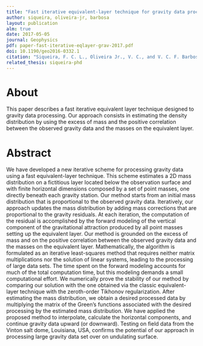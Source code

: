 ```yaml
---
title: "Fast iterative equivalent-layer technique for gravity data processing: A method grounded on excess mass constraint"
author: siqueira, oliveira-jr, barbosa
layout: publication
alm: true
date: 2017-05-05
journal: Geophysics
pdf: paper-fast-iterative-eqlayer-grav-2017.pdf
doi: 10.1190/geo2016-0332.1
citation: "Siqueira, F. C. L., Oliveira Jr., V. C., and V. C. F. Barbosa (2017). Fast iterative equivalent-layer technique for gravity data processing: A method grounded on excess mass constraint. GEOPHYSICS, 82(4), G57-G69. https://doi.org/10.1190/geo2016-0332.1"
related_thesis: siqueira-phd
---
```


# About

This paper describes a fast iterative equivalent layer 
technique designed to gravity data processing. Our approach
consists in estimating the density distribution by using
the excess of mass and the positive correlation between the observed
gravity data and the masses on the equivalent layer.


# Abstract

We have developed a new iterative scheme for processing
gravity data using a fast equivalent-layer technique. This
scheme estimates a 2D mass distribution on a fictitious layer
located below the observation surface and with finite horizontal
dimensions composed by a set of point masses, one directly beneath
each gravity station. Our method starts from an initial
mass distribution that is proportional to the observed gravity
data. Iteratively, our approach updates the mass distribution
by adding mass corrections that are proportional to the gravity
residuals. At each iteration, the computation of the residual is
accomplished by the forward modeling of the vertical component
of the gravitational attraction produced by all point masses
setting up the equivalent layer. Our method is grounded on the
excess of mass and on the positive correlation between the observed
gravity data and the masses on the equivalent layer.
Mathematically, the algorithm is formulated as an iterative least-squares
method that requires neither matrix multiplications nor
the solution of linear systems, leading to the processing of large
data sets. The time spent on the forward modeling accounts for
much of the total computation time, but this modeling demands
a small computational effort. We numerically prove the stability
of our method by comparing our solution with the one obtained
via the classic equivalent-layer technique with the zeroth-order
Tikhonov regularization. After estimating the mass distribution,
we obtain a desired processed data by multiplying the matrix of
the Green’s functions associated with the desired processing by
the estimated mass distribution. We have applied the proposed
method to interpolate, calculate the horizontal components, and
continue gravity data upward (or downward). Testing on field
data from the Vinton salt dome, Louisiana, USA, confirms
the potential of our approach in processing large gravity data
set over on undulating surface.
